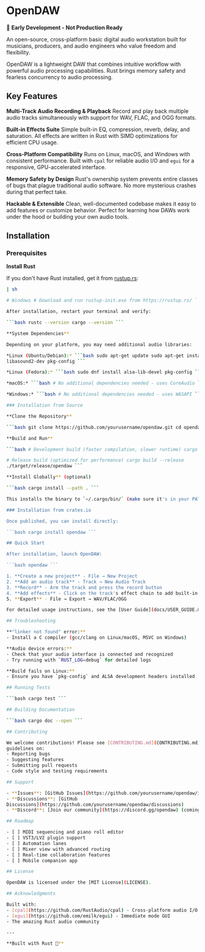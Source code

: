 # OpenDAW

🚧 **Early Development - Not Production Ready**

An open-source, cross-platform basic digital audio workstation built for
musicians, producers, and audio engineers who value freedom and flexibility.

OpenDAW is a lightweight DAW that combines intuitive workflow with powerful
audio processing capabilities. Rust brings memory safety and fearless
concurrency to audio processing.

## Key Features

**Multi-Track Audio Recording & Playback**  Record and play back multiple audio
tracks simultaneously with support for WAV, FLAC, and OGG formats.

**Built-in Effects Suite**  Simple built-in EQ, compression, reverb, delay, and
saturation. All effects are written in Rust with SIMD optimizations for
efficient CPU usage.

**Cross-Platform Compatibility**  Runs on Linux, macOS, and Windows with
consistent performance. Built with `cpal` for reliable audio I/O and `egui` for
a responsive, GPU-accelerated interface.

**Memory Safety by Design**  Rust's ownership system prevents entire classes of
bugs that plague traditional audio software. No more mysterious crashes during
that perfect take.

**Hackable & Extensible**  Clean, well-documented codebase makes it easy to add
features or customize behavior. Perfect for learning how DAWs work under the
hood or building your own audio tools.

## Installation

### Prerequisites

**Install Rust**

If you don't have Rust installed, get it from [rustup.rs](https://rustup.rs/):

```bash # Linux/macOS curl --proto '=https' --tlsv1.2 -sSf https://sh.rustup.rs
| sh

# Windows # Download and run rustup-init.exe from https://rustup.rs/ ```

After installation, restart your terminal and verify:

```bash rustc --version cargo --version ```

**System Dependencies**

Depending on your platform, you may need additional audio libraries:

*Linux (Ubuntu/Debian):* ```bash sudo apt-get update sudo apt-get install
libasound2-dev pkg-config ```

*Linux (Fedora):* ```bash sudo dnf install alsa-lib-devel pkg-config ```

*macOS:* ```bash # No additional dependencies needed - uses CoreAudio ```

*Windows:* ```bash # No additional dependencies needed - uses WASAPI ```

### Installation from Source

**Clone the Repository**

```bash git clone https://github.com/yourusername/opendaw.git cd opendaw ```

**Build and Run**

```bash # Development build (faster compilation, slower runtime) cargo run

# Release build (optimized for performance) cargo build --release
./target/release/opendaw ```

**Install Globally** (optional)

```bash cargo install --path . ```

This installs the binary to `~/.cargo/bin/` (make sure it's in your PATH).

### Installation from crates.io

Once published, you can install directly:

```bash cargo install opendaw ```

## Quick Start

After installation, launch OpenDAW:

```bash opendaw ```

1. **Create a new project** - File → New Project
2. **Add an audio track** - Track → New Audio Track
3. **Record** - Arm the track and press the record button
4. **Add effects** - Click on the track's effect chain to add built-in effects
5. **Export** - File → Export → WAV/FLAC/OGG

For detailed usage instructions, see the [User Guide](docs/USER_GUIDE.md).

## Troubleshooting

**"linker not found" error:**
- Install a C compiler (gcc/clang on Linux/macOS, MSVC on Windows)

**Audio device errors:**
- Check that your audio interface is connected and recognized
- Try running with `RUST_LOG=debug` for detailed logs

**Build fails on Linux:**
- Ensure you have `pkg-config` and ALSA development headers installed

## Running Tests

```bash cargo test ```

## Building Documentation

```bash cargo doc --open ```

## Contributing

We welcome contributions! Please see [CONTRIBUTING.md](CONTRIBUTING.md) for
guidelines on:
- Reporting bugs
- Suggesting features
- Submitting pull requests
- Code style and testing requirements

## Support

- **Issues**: [GitHub Issues](https://github.com/yourusername/opendaw/issues)
- **Discussions**: [GitHub
Discussions](https://github.com/yourusername/opendaw/discussions)
- **Discord**: [Join our community](https://discord.gg/opendaw) (coming soon)

## Roadmap

- [ ] MIDI sequencing and piano roll editor
- [ ] VST3/LV2 plugin support
- [ ] Automation lanes
- [ ] Mixer view with advanced routing
- [ ] Real-time collaboration features
- [ ] Mobile companion app

## License

OpenDAW is licensed under the [MIT License](LICENSE).

## Acknowledgments

Built with:
- [cpal](https://github.com/RustAudio/cpal) - Cross-platform audio I/O
- [egui](https://github.com/emilk/egui) - Immediate mode GUI
- The amazing Rust audio community

---

**Built with Rust 🦀**
